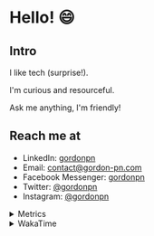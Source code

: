 # Hello! 😄

## Intro

I like tech (surprise!).

I'm curious and resourceful.

Ask me anything, I'm friendly!

## Reach me at

- LinkedIn: [gordonpn](https://www.linkedin.com/in/gordonpn/)
- Email: [contact@gordon-pn.com](mailto:contact@gordon-pn.com)
- Facebook Messenger: [gordonpn](https://www.messenger.com/t/Gordonpn)
- Twitter: [@gordonpn](https://twitter.com/Gordonpn)
- Instagram: [@gordonpn](https://www.instagram.com/gordonpn/)

<details>
  <summary>Metrics</summary>

  <img align="center" src="https://github.com/gordonpn/gordonpn/blob/master/github-metrics.svg" alt="GitHub Metrics">

</details>

<details>
  <summary>WakaTime</summary>

  <!--START_SECTION:waka-->
📊 **This Week I Spent My Time On** 

```text
💬 Programming Languages: 
Brazil Dependency Config 5 hrs 10 mins       ████████████░░░░░░░░░░░░░   47.22 % 
Java                     2 hrs 23 mins       █████░░░░░░░░░░░░░░░░░░░░   21.85 % 
XML                      1 hr 9 mins         ███░░░░░░░░░░░░░░░░░░░░░░   10.52 % 
TypeScript               39 mins             █░░░░░░░░░░░░░░░░░░░░░░░░   05.97 % 
Markdown                 38 mins             █░░░░░░░░░░░░░░░░░░░░░░░░   05.81 % 

🔥 Editors: 
IntelliJ IDEA            10 hrs 14 mins      ███████████████████████░░   93.38 % 
VS Code                  43 mins             ██░░░░░░░░░░░░░░░░░░░░░░░   06.62 % 
```


 Last Updated on 03/08/2024 16:23:48 UTC
<!--END_SECTION:waka-->
</details>

